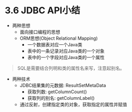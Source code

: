 # 3.6 JDBC API小结

- 两种思想
    - 面向接口编程的思想
    - ORM思想(Object Relational Mapping)
        - 一个数据表对应一个Java类
        - 表中的一条记录对应Java类的一个对象
        - 表中的一个字段对应Java类的一个属性

> SQL是需要结合列明和类的属性名来写，注意起别名。

- 两种技术
  - JDBC结果集的元数据: ResultSetMetaData
    - 获取列数: getColumnCount()
    - 获取列的别名: getColumnLabel()
  - 通过反射，创建指定类的对象，获取指定的属性并赋值
